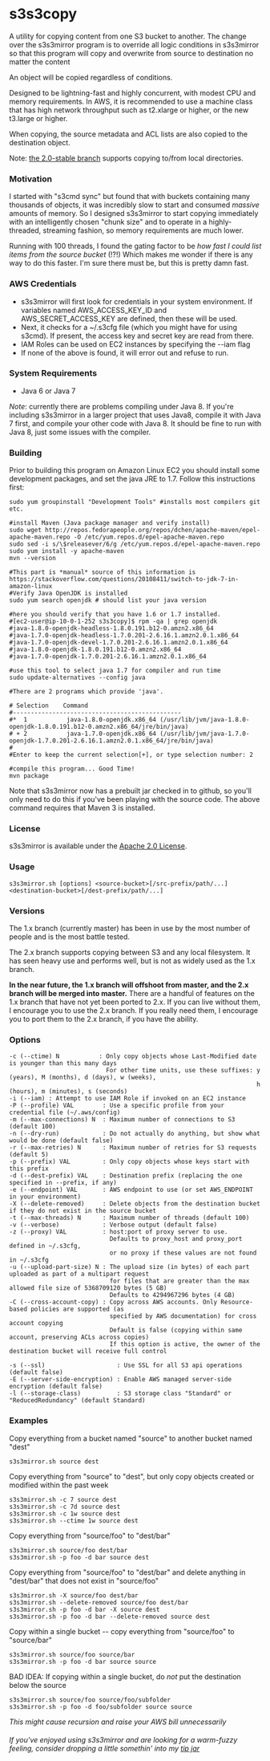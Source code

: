 s3s3copy
==========

A utility for copying content from one S3 bucket to another.  The change over the s3s3mirror program is to override all logic conditions in s3s3mirror so that this program will copy and overwrite from source to destination no matter the content

An object will be copied regardless of conditions. 

Designed to be lightning-fast and highly concurrent, with modest CPU and memory requirements.  In AWS, it is recommended to use a machine class that has high network throughput such as t2.xlarge or higher, or the new t3.large or higher.  

When copying, the source metadata and ACL lists are also copied to the destination object.

Note: [the 2.0-stable branch](https://github.com/cobbzilla/s3s3mirror/tree/2.0-stable) supports copying to/from local directories.

### Motivation

I started with "s3cmd sync" but found that with buckets containing many thousands of objects, it was incredibly slow
to start and consumed *massive* amounts of memory. So I designed s3s3mirror to start copying immediately with an intelligently
chosen "chunk size" and to operate in a highly-threaded, streaming fashion, so memory requirements are much lower.

Running with 100 threads, I found the gating factor to be *how fast I could list items from the source bucket* (!?!)
Which makes me wonder if there is any way to do this faster. I'm sure there must be, but this is pretty damn fast.

### AWS Credentials

* s3s3mirror will first look for credentials in your system environment. If variables named AWS\_ACCESS\_KEY\_ID and AWS\_SECRET\_ACCESS\_KEY are defined, then these will be used.
* Next, it checks for a ~/.s3cfg file (which you might have for using s3cmd). If present, the access key and secret key are read from there.
* IAM Roles can be used on EC2 instances by specifying the --iam flag
* If none of the above is found, it will error out and refuse to run.

### System Requirements

* Java 6 or Java 7

*Note*: currently there are problems compiling under Java 8. If you're including s3s3mirror in a larger project that uses Java8, compile
it with Java 7 first, and compile your other code with Java 8. It should be fine to run with Java 8, just some issues with the compiler.

### Building

Prior to building this program on Amazon Linux EC2 you should install some development packages, and set the java JRE to 1.7.  Follow this instructions first:
    
    sudo yum groupinstall "Development Tools" #installs most compilers git etc. 
    
    #install Maven (Java package manager and verify install)
    sudo wget http://repos.fedorapeople.org/repos/dchen/apache-maven/epel-apache-maven.repo -O /etc/yum.repos.d/epel-apache-maven.repo 
    sudo sed -i s/\$releasever/6/g /etc/yum.repos.d/epel-apache-maven.repo
    sudo yum install -y apache-maven
    mvn --version
    
    #This part is *manual* source of this information is https://stackoverflow.com/questions/20108411/switch-to-jdk-7-in-amazon-linux
    #Verify Java OpenJDK is installed
    sudo yum search openjdk # should list your java version
    
    #here you should verify that you have 1.6 or 1.7 installed. 
    #[ec2-user@ip-10-0-1-252 s3s3copy]$ rpm -qa | grep openjdk
    #java-1.8.0-openjdk-headless-1.8.0.191.b12-0.amzn2.x86_64
    #java-1.7.0-openjdk-headless-1.7.0.201-2.6.16.1.amzn2.0.1.x86_64
    #java-1.7.0-openjdk-devel-1.7.0.201-2.6.16.1.amzn2.0.1.x86_64
    #java-1.8.0-openjdk-1.8.0.191.b12-0.amzn2.x86_64
    #java-1.7.0-openjdk-1.7.0.201-2.6.16.1.amzn2.0.1.x86_64
    
    #use this tool to select java 1.7 for compiler and run time
    sudo update-alternatives --config java 
    
    #There are 2 programs which provide 'java'.
    
    # Selection    Command
    #-----------------------------------------------
    #*  1           java-1.8.0-openjdk.x86_64 (/usr/lib/jvm/java-1.8.0-openjdk-1.8.0.191.b12-0.amzn2.x86_64/jre/bin/java)
    # + 2           java-1.7.0-openjdk.x86_64 (/usr/lib/jvm/java-1.7.0-openjdk-1.7.0.201-2.6.16.1.amzn2.0.1.x86_64/jre/bin/java)
    # 
    #Enter to keep the current selection[+], or type selection number: 2
    
    #compile this program... Good Time! 
    mvn package

Note that s3s3mirror now has a prebuilt jar checked in to github, so you'll only need to do this if you've been playing with the source code.
The above command requires that Maven 3 is installed.

### License

s3s3mirror is available under the [Apache 2.0 License](https://www.apache.org/licenses/LICENSE-2.0).

### Usage

    s3s3mirror.sh [options] <source-bucket>[/src-prefix/path/...] <destination-bucket>[/dest-prefix/path/...]

### Versions

The 1.x branch (currently master) has been in use by the most number of people and is the most battle tested.

The 2.x branch supports copying between S3 and any local filesystem. It has seen heavy use and performs well, but is not as widely used as the 1.x branch.

**In the near future, the 1.x branch will offshoot from master, and the 2.x branch will be merged into master.** There are a handful of features
on the 1.x branch that have not yet been ported to 2.x. If you can live without them, I encourage you to use the 2.x branch. If you really need them,
I encourage you to port them to the 2.x branch, if you have the ability.

### Options

    -c (--ctime) N           : Only copy objects whose Last-Modified date is younger than this many days
                               For other time units, use these suffixes: y (years), M (months), d (days), w (weeks),
                                                                         h (hours), m (minutes), s (seconds)
    -i (--iam) : Attempt to use IAM Role if invoked on an EC2 instance
    -P (--profile) VAL        : Use a specific profile from your credential file (~/.aws/config)
    -m (--max-connections) N  : Maximum number of connections to S3 (default 100)
    -n (--dry-run)            : Do not actually do anything, but show what would be done (default false)
    -r (--max-retries) N      : Maximum number of retries for S3 requests (default 5)
    -p (--prefix) VAL         : Only copy objects whose keys start with this prefix
    -d (--dest-prefix) VAL    : Destination prefix (replacing the one specified in --prefix, if any)
    -e (--endpoint) VAL       : AWS endpoint to use (or set AWS_ENDPOINT in your environment)
    -X (--delete-removed)     : Delete objects from the destination bucket if they do not exist in the source bucket
    -t (--max-threads) N      : Maximum number of threads (default 100)
    -v (--verbose)            : Verbose output (default false)
    -z (--proxy) VAL          : host:port of proxy server to use.
                                Defaults to proxy_host and proxy_port defined in ~/.s3cfg,
                                or no proxy if these values are not found in ~/.s3cfg
    -u (--upload-part-size) N : The upload size (in bytes) of each part uploaded as part of a multipart request
                                for files that are greater than the max allowed file size of 5368709120 bytes (5 GB)
                                Defaults to 4294967296 bytes (4 GB)
    -C (--cross-account-copy) : Copy across AWS accounts. Only Resource-based policies are supported (as
                                specified by AWS documentation) for cross account copying
                                Default is false (copying within same account, preserving ACLs across copies)
                                If this option is active, the owner of the destination bucket will receive full control
                                
    -s (--ssl)                    : Use SSL for all S3 api operations (default false)
    -E (--server-side-encryption) : Enable AWS managed server-side encryption (default false)
    -l (--storage-class)		  : S3 storage class "Standard" or "ReducedRedundancy" (default Standard)


### Examples

Copy everything from a bucket named "source" to another bucket named "dest"

    s3s3mirror.sh source dest

Copy everything from "source" to "dest", but only copy objects created or modified within the past week

    s3s3mirror.sh -c 7 source dest
    s3s3mirror.sh -c 7d source dest
    s3s3mirror.sh -c 1w source dest
    s3s3mirror.sh --ctime 1w source dest

Copy everything from "source/foo" to "dest/bar"

    s3s3mirror.sh source/foo dest/bar
    s3s3mirror.sh -p foo -d bar source dest

Copy everything from "source/foo" to "dest/bar" and delete anything in "dest/bar" that does not exist in "source/foo"

    s3s3mirror.sh -X source/foo dest/bar
    s3s3mirror.sh --delete-removed source/foo dest/bar
    s3s3mirror.sh -p foo -d bar -X source dest
    s3s3mirror.sh -p foo -d bar --delete-removed source dest

Copy within a single bucket -- copy everything from "source/foo" to "source/bar"

    s3s3mirror.sh source/foo source/bar
    s3s3mirror.sh -p foo -d bar source source

BAD IDEA: If copying within a single bucket, do *not* put the destination below the source

    s3s3mirror.sh source/foo source/foo/subfolder
    s3s3mirror.sh -p foo -d foo/subfolder source source
*This might cause recursion and raise your AWS bill unnecessarily*

###### If you've enjoyed using s3s3mirror and are looking for a warm-fuzzy feeling, consider dropping a little somethin' into my [tip jar](https://cobbzilla.org/tipjar.html)
